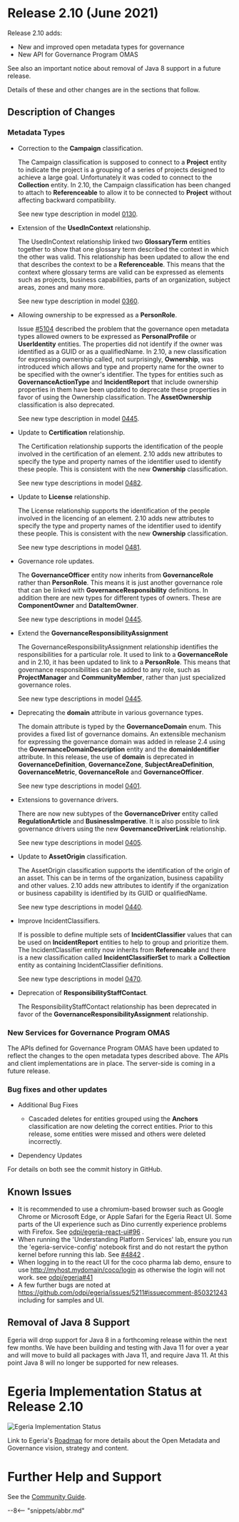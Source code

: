 <!-- SPDX-License-Identifier: CC-BY-4.0 -->
<!-- Copyright Contributors to the Egeria project. -->

# Release 2.10 (June 2021)

Release 2.10 adds:
* New and improved open metadata types for governance
* New API for Governance Program OMAS

See also an important notice about removal of Java 8 support in a future release.

Details of these and other changes are in the sections that follow.

## Description of Changes

### Metadata Types

* Correction to the **Campaign** classification.

  The Campaign classification is supposed to connect to a **Project** entity to indicate the project
  is a grouping of a series of projects designed to achieve a large goal.  Unfortunately it was coded to connect to
  the **Collection** entity.  In 2.10, the Campaign classification has been changed to attach to **Referenceable**
  to allow it to be connected to **Project** without affecting backward compatibility.
  
  See new type description in model [0130](/egeria-docs/types/1/0130-Projects.md).
  
* Extension of the **UsedInContext** relationship.

  The UsedInContext relationship linked two **GlossaryTerm** entities together to show that one glossary term described
  the context in which the other was valid.  This relationship has been updated to allow the end that describes
  the context to be a **Referenceable**.  This means that the context where glossary terms are valid can be expressed
  as elements such as projects, business capabilities, parts of an organization, subject areas, zones and many more.

  See new type description in model [0360](/egeria-docs/types/3/0360-Contexts.md).
  
* Allowing ownership to be expressed as a **PersonRole**.

  Issue [#5104](https://github.com/odpi/egeria/issues/5104) described the problem that the
  governance open metadata types allowed owners to be expressed as **PersonalProfile** or **UserIdentity**
  entities.
  The properties did not identify if the owner was identified as a GUID or as a qualifiedName.
  In 2.10, a new classification for expressing ownership called, not surprisingly, **Ownership**,
  was introduced which allows and type and property name for the owner to be specified with the
  owner's identifier.  The types for entities such as **GovernanceActionType** and **IncidentReport** that include
  ownership properties in them have been updated to deprecate these properties in favor of using
  the Ownership classification.  The **AssetOwnership** classification is also deprecated.

  See new type description in model [0445](/egeria-docs/types/4/0445-Governance-Roles.md).

* Update to **Certification** relationship.

  The Certification relationship supports the identification of the people involved in the certification of an element.  2.10 adds
  new attributes to specify the type and property names of the identifier used to identify these people.
  This is consistent with the new **Ownership** classification.
  
  See new type descriptions in model [0482](/egeria-docs/types/4/0482-Certifications.md).

* Update to **License** relationship.

  The License relationship supports the identification of the people involved in the licencing of an element.  2.10 adds
  new attributes to specify the type and property names of the identifier used to identify these people.
  This is consistent with the new **Ownership** classification.
  
  See new type descriptions in model [0481](/egeria-docs/types/4/0481-Licenses.md).

* Governance role updates.

  The **GovernanceOfficer** entity now inherits from **GovernanceRole** rather than **PersonRole**.
  This means it is just another governance role that can be linked with **GovernanceResponsibility**
  definitions.  In addition there are new types for different types of owners.  These are **ComponentOwner**
  and **DataItemOwner**.

  See new type descriptions in model [0445](/egeria-docs/types/4/0445-Governance-Roles.md).
  
* Extend the **GovernanceResponsibilityAssignment**

  The GovernanceResponsibilityAssignment relationship identifies the responsibilities for a particular role.
  It used to link to a **GovernanceRole** and in 2.10, it has been updated to link to a **PersonRole**.  This means
  that governance responsibilities can be added to any role, such as **ProjectManager** and **CommunityMember**,
  rather than just specialized governance roles.
  
  See new type descriptions in model [0445](/egeria-docs/types/4/0445-Governance-Roles.md).

* Deprecating the **domain** attribute in various governance types.

  The domain attribute is typed by the **GovernanceDomain** enum.  This provides a fixed list of governance domains.
  An extensible mechanism for expressing the governance domain was added in release 2.4 using the
  **GovernanceDomainDescription** entity and the **domainIdentifier** attribute.
  In this release, the use of **domain** is deprecated in **GovernanceDefinition**,
  **GovernanceZone**, **SubjectAreaDefinition**, **GovernanceMetric**, **GovernanceRole** and **GovernanceOfficer**.
  
  See new type descriptions in model [0401](/egeria-docs/types/4/0401-Governance-Definitions.md).

* Extensions to governance drivers.

  There are now new subtypes of the **GovernanceDriver** entity called **RegulationArticle** and
  **BusinessImperative**.  It is also possible to link governance drivers using the new
  **GovernanceDriverLink** relationship.
  
  See new type descriptions in model [0405](/egeria-docs/types/4/0405-Governance-Drivers).

* Update to **AssetOrigin** classification.

  The AssetOrigin classification supports the identification of the origin of an asset.  This can be in terms of the
  organization, business capability and other values.  2.10 adds new attributes to identify if the
  organization or business capability is identified by its GUID or qualifiedName.
  
  See new type descriptions in model [0440](/egeria-docs/types/4/0440-Organizational-Controls).

* Improve IncidentClassifiers.

  If is possible to define multiple sets of **IncidentClassifier** values that can be
  used on **IncidentReport** entities to help to group and prioritize them.  The IncidentClassifier entity
  now inherits from **Referencable** and there is a new classification called **IncidentClassifierSet**
  to mark a **Collection** entity as containing IncidentClassifier definitions.

  See new type descriptions in model [0470](/egeria-docs/types/4/0470-Incident-Reporting).
  
* Deprecation of **ResponsibilityStaffContact**.

  The ResponsibilityStaffContact relationship has been deprecated in favor of the
  **GovernanceResponsibilityAssignment** relationship.

### New Services for Governance Program OMAS

The APIs defined for Governance Program OMAS have been updated to reflect the changes
to the open metadata types described above.  The APIs and client implementations
are in place.  The server-side is coming in a future release.

### Bug fixes and other updates

* Additional Bug Fixes

  * Cascaded deletes for entities grouped using the **Anchors** classification
    are now deleting the correct entities.  Prior to this release, some entities were
    missed and others were deleted incorrectly.
    
* Dependency Updates

For details on both see the commit history in GitHub.

## Known Issues

* It is recommended to use a chromium-based browser such as Google Chrome or Microsoft Edge, or Apple Safari for the Egeria React UI. Some parts of the UI experience such as Dino currently experience problems with Firefox. See [odpi/egeria-react-ui#96](https://github.com/odpi/egeria-react-ui/issues/96) .
* When running the 'Understanding Platform Services' lab, ensure you run the 'egeria-service-config' notebook first and do not restart the python kernel before running this lab. See [#4842](https://github.com/odpi/egeria/issues/4842) .
* When logging in to the react UI for the coco pharma lab demo, ensure to use http://myhost.mydomain/coco/login as otherwise the login will not work. see [odpi/egeria#41](https://github.com/odpi/egeria-react-ui/issues/41)
* A few further bugs are noted at https://github.com/odpi/egeria/issues/5211#issuecomment-850321243 including for samples and UI.

## Removal of Java 8 Support

Egeria will drop support for Java 8 in a forthcoming release within the next
few months. We have been building and testing with Java 11 for over a year
and will move to build all packages with Java 11, and require Java 11. At this
point Java 8 will no longer be supported for new releases.

# Egeria Implementation Status at Release 2.10

![Egeria Implementation Status](functional-organization-showing-implementation-status-for-2.10.png)

Link to Egeria's [Roadmap](/egeria-docs/release-notes/roadmap/) for more details about the
Open Metadata and Governance vision, strategy and content.


# Further Help and Support

See the [Community Guide](/egeria-docs/guides/community/).

--8<-- "snippets/abbr.md"
